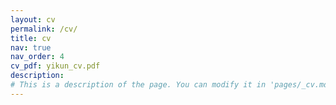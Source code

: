 ```yaml
---
layout: cv
permalink: /cv/
title: cv
nav: true
nav_order: 4
cv_pdf: yikun_cv.pdf
description: 
# This is a description of the page. You can modify it in 'pages/_cv.md'. You can also change or remove the top pdf download button.
---
```

